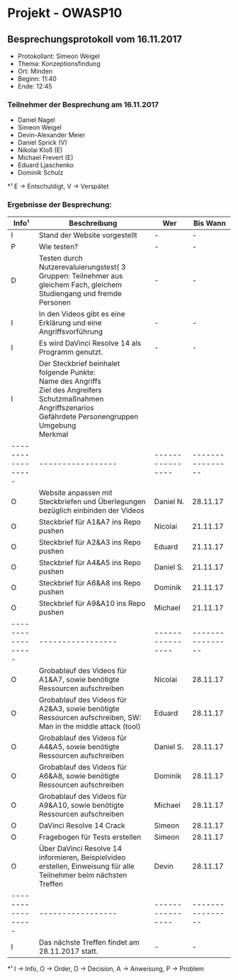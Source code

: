 ﻿# Projekt - OWASP10

## Besprechungsprotokoll vom 16.11.2017
* Protokollant: Simeon Weigel
* Thema: Konzeptionsfindung
* Ort: Minden
* Beginn: 11:40
* Ende: 12:45

### Teilnehmer der Besprechung am 16.11.2017
* Daniel Nagel
* Simeon Weigel
* Devin-Alexander Meier
* Daniel Sprick (V)
* Nikolai Kloß (E)
* Michael Frevert (E)
* Eduard Ljaschenko
* Dominik Schulz

*¹ E -> Entschuldigt, V -> Verspätet

### Ergebnisse der Besprechung:

Info¹ | Beschreibung | Wer | Bis Wann
----- | ------------ | --- | ----
 I| Stand der Website vorgestellt | - |- 
 P| Wie testen? |  -| -
 D| Testen durch Nutzerevaluierungstest( 3 Gruppen: Teilnehmer aus gleichem Fach, gleichem Studiengang und fremde Personen | - | -
 I| In den Videos gibt es eine Erklärung und eine Angriffsvorführung | - | -
 I| Es wird DaVinci Resolve 14 als Programm genutzt. | - | -
 I| Der Steckbrief beinhalet folgende Punkte: <br>Name des Angriffs<br>Ziel des Angreifers<br>Schutzmaßnahmen<br>Angriffszenarios<br>Gefährdete Personengruppen<br>Umgebung<br>Merkmal
 -----------------|-----------------|----------------|----------------
 O| Website anpassen mit Steckbriefen und Überlegungen bezüglich einbinden der Videos | Daniel N. | 28.11.17
 O| Steckbrief für A1&A7 ins Repo pushen | Nicolai | 21.11.17
 O| Steckbrief für A2&A3 ins Repo pushen | Eduard | 21.11.17
 O| Steckbrief für A4&A5 ins Repo pushen | Daniel S. | 21.11.17
 O| Steckbrief für A6&A8 ins Repo pushen | Dominik | 21.11.17
 O| Steckbrief für A9&A10 ins Repo pushen | Michael | 21.11.17
 -----------------|-----------------|----------------|----------------
 O| Grobablauf des Videos für  A1&A7, sowie benötigte Ressourcen aufschreiben | Nicolai | 28.11.17
 O| Grobablauf des Videos für  A2&A3, sowie benötigte Ressourcen aufschreiben, SW: Man in the middle attack (tool) | Eduard | 28.11.17
 O| Grobablauf des Videos für  A4&A5, sowie benötigte Ressourcen aufschreiben | Daniel S. | 28.11.17
 O| Grobablauf des Videos für  A6&A8, sowie benötigte Ressourcen aufschreiben | Dominik | 28.11.17
 O| Grobablauf des Videos für  A9&A10, sowie benötigte Ressourcen aufschreiben | Michael | 28.11.17
 O| DaVinci Resolve 14 Crack| Simeon | 28.11.17
 O| Fragebogen für Tests erstellen| Simeon | 28.11.17
 O| Über DaVinci Resolve 14 informieren, Beispielvideo erstellen, Einweisung für alle Teilnehmer beim nächsten Treffen| Devin| 28.11.17
 -----------------|-----------------|----------------|----------------
  I| Das nächste Treffen findet am 28.11.2017 statt. | - |- 
*¹ I -> Info, O -> Order, D -> Decision, A -> Anweisung, P -> Problem
